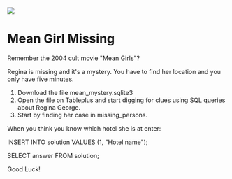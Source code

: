 <img src="https://media.giphy.com/media/5G98t8QjqBLK8/giphy.gif">

# Mean Girl Missing

Remember the 2004 cult movie "Mean Girls"? 

Regina is missing and it's a mystery.
You have to find her location and you only have five minutes.

1. Download the file mean_mystery.sqlite3
2. Open the file on Tableplus and start digging for clues using SQL queries about Regina George.
3. Start by finding her case in missing_persons.

When you think you know which hotel she is at enter:

INSERT INTO solution VALUES (1, "Hotel name");

SELECT answer FROM solution; 

Good Luck!
